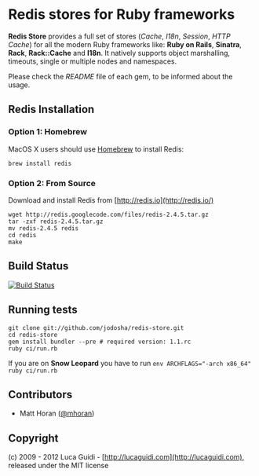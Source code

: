 # Redis stores for Ruby frameworks

__Redis Store__ provides a full set of stores (*Cache*, *I18n*, *Session*, *HTTP Cache*) for all the modern Ruby frameworks like: __Ruby on Rails__, __Sinatra__, __Rack__, __Rack::Cache__ and __I18n__. It natively supports object marshalling, timeouts, single or multiple nodes and namespaces.

Please check the *README* file of each gem, to be informed about the usage.

## Redis Installation

### Option 1: Homebrew

MacOS X users should use [Homebrew](https://github.com/mxcl/homebrew) to install Redis:

    brew install redis

### Option 2: From Source

Download and install Redis from [http://redis.io](http://redis.io/)

	wget http://redis.googlecode.com/files/redis-2.4.5.tar.gz
    tar -zxf redis-2.4.5.tar.gz
    mv redis-2.4.5 redis
    cd redis
    make

## Build Status

[![Build Status](https://secure.travis-ci.org/jodosha/redis-store.png?branch=master)](http://travis-ci.org/jodosha/redis-store?branch=master)

## Running tests

    git clone git://github.com/jodosha/redis-store.git
	cd redis-store
	gem install bundler --pre # required version: 1.1.rc
	ruby ci/run.rb

If you are on **Snow Leopard** you have to run `env ARCHFLAGS="-arch x86_64" ruby ci/run.rb`

## Contributors

  * Matt Horan ([@mhoran](https://github.com/mhoran))

## Copyright

(c) 2009 - 2012 Luca Guidi - [http://lucaguidi.com](http://lucaguidi.com), released under the MIT license
